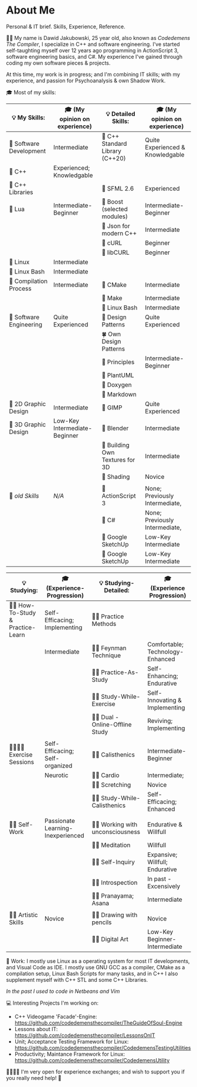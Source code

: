 # About Me

Personal & IT brief. Skills, Experience, Reference.

👦🏻 My name is Dawid Jakubowski, 25 year old, also known as *Codedemens The Compiler*, I specialize in C++ and software engineering. I've started self-taughting myself over 12 years ago programming in ActionScript 3, software engineering basics, and C#. My experience I've gained through coding my own software pieces & projects.

At this time, my work is in progress; and I'm combining IT skills; with my experience, and passion for Psychoanalysis & own Shadow Work.

🎓 Most of my skills:

| 💡 My Skills:                   | 🎓 (My opinion on experience)   | 💡 Detailed Skills:             | 🎓 (My opinion on experience)    |
|---------------------------------|---------------------------------|---------------------------------|--------------------------------- |
| 🧭 Software Development         | Intermediate                    | 🧭 C++ Standard Library (C++20) | Quite Experienced & Knowledgable |
| 🧭 C++                          | Experienced; Knowledgable       |                                 |                                  |
| 🧭 C++ Libraries                |                                 | 🧭 SFML 2.6                     | Experienced                      |
| 🧭 Lua                          | Intermediate-Beginner           | 🧭 Boost (selected modules)     | Intermediate-Beginner            |
|                                 |                                 | 🧭 Json for modern C++          | Intermediate                     |
|                                 |                                 | 🧭 cURL                         | Beginner                         |
|                                 |                                 | 🧭 libCURL                      | Beginner                         |
| 🧭 Linux                        | Intermediate                    |                                 |                                  |
| 🧭 Linux Bash                   | Intermediate                    |                                 |                                  |
| 🧭 Compilation Process          | Intermediate                    | 🧭 CMake                        | Intermediate                     |
|                                 |                                 | 🧭 Make                         | Intermediate                     |
|                                 |                                 | 🧭 Linux Bash                   | Intermediate                     |
| 🧭 Software Engineering         | Quite Experienced               | 🧭 Design Patterns              | Quite Experienced                |
|                                 |                                 | 🍀 Own Design Patterns          |                                  |
|                                 |                                 | 🧭 Principles                   | Intermediate-Beginner            |
|                                 |                                 | 🌳 PlantUML                     |                                  |
|                                 |                                 | 🌳 Doxygen                      |                                  |
|                                 |                                 | 🌳 Markdown                     |                                  |
| 🌳 2D Graphic Design            | Intermediate                    | 🌳 GIMP                         | Quite Experienced                |
| 🌳 3D Graphic Design            | Low-Key Intermediate-Beginner   | 🌳 Blender                      | Intermediate                     |
|                                 |                                 | 🌳 Building Own Textures for 3D | Intermediate                     |
|                                 |                                 | 🌳 Shading                      | Novice                           |
|                                 |                                 |                                 |                                  |
| 🧭 *old Skills*                 | *N/A*                           | 🧭 ActionScript 3               | None; Previously Intermediate,   |
|                                 |                                 | 🧭 C#                           | None; Previously Intermediate,   |
|                                 |                                 | 🧭 Google SketchUp              | Low-Key Intermediate             |
|                                 |                                 | 🧭 Google SketchUp              | Low-Key Intermediate             |

| 💡 Studying:                    | 🎓 (Experience-Progression)     | 💡 Studying-Detailed:           | 🎓 (Experience Progression)      |
|---------------------------------|---------------------------------|---------------------------------|--------------------------------- |
| ✍🏻 How-To-Study & Practice-Learn| Self-Efficacing; Implementing   | ✍🏻 Practice Methods             |                                  |
|                                 | Intermediate                    |   ✍🏻 Feynman Technique          | Comfortable; Technology-Enhanced |
|                                 |                                 |   ✍🏻 Practice-As-Study          | Self-Enhancing; Endurative       |
|                                 |                                 |   ✍🏻 Study-While-Exercise       | Self-Innovating & Implementing   |
|                                 |                                 |   ✍🏻 Dual - Online-Offline Study| Reviving; Implementing           |
|                                 |                                 |                                 |                                  |
| 🦶🏻💪🏻 Exercise Sessions          | Self-Efficacing; Self-organized | 💪🏻 Calisthenics                 | Intermediate-Beginner            |
|                                 | Neurotic                        | 🦶🏻 Cardio                       | Intermediate;                    |
|                                 |                                 | 🦶🏻 Scretching                   | Novice                           |
|                                 |                                 | ✍🏻 Study-While-Calisthenics     | Self-Efficacing; Enhanced        |
|                                 |                                 |                                 |                                  |
| 🙏🏻 Self-Work                    |Passionate Learning-Inexperienced| 🙏🏻 Working with unconsciousness | Endurative & Willfull            |
|                                 |                                 |   🙏🏻 Meditation                 | Willfull                         |
|                                 |                                 |   🙏🏻 Self-Inquiry               | Expansive; Willfull; Endurative  |
|                                 |                                 |     🙏🏻 Introspection            | In past - Excensively            |
|                                 |                                 |   🙏🏻 Pranayama; Asana           | Intermediate                     |
|                                 |                                 |                                 |                                  |
| ✍🏻 Artistic Skills              | Novice                          | ✍🏻 Drawing with pencils         | Novice                           |
|                                 |                                 | ✍🏻 Digital Art                  | Low-Key Beginner-Intermediate    |

🎒 Work:
I mostly use Linux as a operating system for most IT developments, and Visual Code as IDE. I mostly use GNU GCC as a compiler, CMake as a compilation setup, Linux Bash Scripts for many tasks, and in C++ I also supplement myself with C++ STL and some C++ Libraries.  

*In the past I used to code in Netbeans and Vim*

💻 Interesting Projects I'm working on:
 - C++ Videogame 'Facade'-Engine: https://github.com/codedemensthecompiler/TheGuideOfSoul-Engine
 - Lessons about IT: https://github.com/codedemensthecompiler/LessonsOnIT
 - Unit; Acceptance Testing Framework for Linux: https://github.com/codedemensthecompiler/CodedemensTestingUtilities
 - Productivity; Maintance Framework for Linux: https://github.com/codedemensthecompiler/CodedemensUtility

🫱🏻‍🫲🏼 I'm very open for experience exchanges; and wish to support you if you really need help! 🙂
